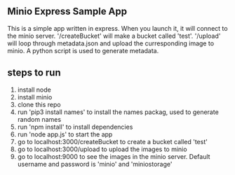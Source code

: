 ## Minio Express Sample App
This is a simple app written in express. When you launch it, it will connect to the minio server. '/createBucket' will make a bucket called 'test'. '/upload' will loop through metadata.json and upload the curresponding image to minio. A python script is used to generate metadata.

## steps to run
1. install node
2. install minio
3. clone this repo
4. run 'pip3 install names' to install the names packag, used to generate random names
5. run 'npm install' to install dependencies
6. run 'node app.js' to start the app
7. go to localhost:3000/createBucket to create a bucket called 'test'
8. go to localhost:3000/upload to upload the images to minio
9. go to localhost:9000 to see the images in the minio server. Default username and password is 'minio' and 'miniostorage'
